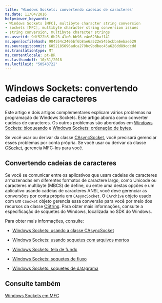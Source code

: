 ```yaml
---
title: 'Windows Sockets: convertendo cadeias de caracteres'
ms.date: 11/04/2016
helpviewer_keywords:
- Windows Sockets [MFC], multibyte character string conversion
- sockets [MFC], multibyte character string conversion issues
- string conversion, multibyte character strings
ms.assetid: 9df522b5-6b23-41e0-bb96-e4e623baf141
ms.openlocfilehash: 984554c2405bf6b8ae6a522e545bcbba6ebae529
ms.sourcegitcommit: 6052185696adca270bc9bdbec45a626dd89cdcdd
ms.translationtype: MT
ms.contentlocale: pt-BR
ms.lasthandoff: 10/31/2018
ms.locfileid: "50543722"
---
```

# <a name="windows-sockets-converting-strings"></a>Windows Sockets: convertendo cadeias de caracteres

Este artigo e dois artigos complementares explicam vários problemas na programação do Windows Sockets. Este artigo aborda como converter cadeias de caracteres. Os outros problemas são abordados em [Windows Sockets: bloqueando](../mfc/windows-sockets-blocking.md) e [Windows Sockets: ordenação de bytes](../mfc/windows-sockets-byte-ordering.md).

Se você usar ou derivar da classe [CAsyncSocket](../mfc/reference/casyncsocket-class.md), você precisará gerenciar esses problemas por conta própria. Se você usar ou derivar da classe [CSocket](../mfc/reference/csocket-class.md), gerencia MFC-los para você.

## <a name="converting-strings"></a>Convertendo cadeias de caracteres

Se você se comunicar entre os aplicativos que usam cadeias de caracteres armazenadas em diferentes formatos de caractere largo, como Unicode ou caracteres multibyte (MBCS) de define, ou entre uma destas opções e um aplicativo usando cadeias de caracteres ANSI, você deve gerenciar as conversões por conta própria em `CAsyncSocket`. O `CArchive` objeto usado com um `CSocket` objeto gerencia essa conversão para você por meio dos recursos da classe [CString](../atl-mfc-shared/reference/cstringt-class.md). Para obter mais informações, consulte a especificação de soquetes do Windows, localizada no SDK do Windows.

Para obter mais informações, consulte:

- [Windows Sockets: usando a classe CAsyncSocket](../mfc/windows-sockets-using-class-casyncsocket.md)

- [Windows Sockets: usando soquetes com arquivos mortos](../mfc/windows-sockets-using-sockets-with-archives.md)

- [Windows Sockets: tela de fundo](../mfc/windows-sockets-background.md)

- [Windows Sockets: soquetes de fluxo](../mfc/windows-sockets-stream-sockets.md)

- [Windows Sockets: soquetes de datagrama](../mfc/windows-sockets-datagram-sockets.md)

## <a name="see-also"></a>Consulte também

[Windows Sockets em MFC](../mfc/windows-sockets-in-mfc.md)

